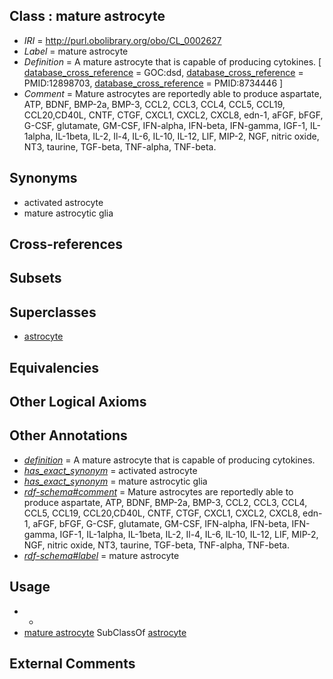 
## Class : mature astrocyte

 * *IRI* = http://purl.obolibrary.org/obo/CL_0002627
 * *Label* = mature astrocyte
 * *Definition* = A mature astrocyte that is capable of producing cytokines. [ [database_cross_reference](../../ef/oboInOwl#hasDbXref.md) = GOC:dsd, [database_cross_reference](../../ef/oboInOwl#hasDbXref.md) = PMID:12898703, [database_cross_reference](../../ef/oboInOwl#hasDbXref.md) = PMID:8734446 ]
 * *Comment* = Mature astrocytes are reportedly able to produce aspartate, ATP, BDNF, BMP-2a, BMP-3, CCL2, CCL3, CCL4, CCL5, CCL19, CCL20,CD40L, CNTF, CTGF, CXCL1, CXCL2, CXCL8, edn-1, aFGF, bFGF, G-CSF, glutamate, GM-CSF, IFN-alpha, IFN-beta, IFN-gamma, IGF-1, IL-1alpha, IL-1beta, IL-2, Il-4, IL-6, IL-10, IL-12, LIF, MIP-2, NGF, nitric oxide, NT3, taurine, TGF-beta, TNF-alpha, TNF-beta.

## Synonyms

 * activated astrocyte
 * mature astrocytic glia

## Cross-references


## Subsets


## Superclasses

 * [astrocyte](../../CL/27/CL_0000127.md)

## Equivalencies


## Other Logical Axioms


## Other Annotations

 * *[definition](../../IAO/15/IAO_0000115.md)* = A mature astrocyte that is capable of producing cytokines.
 * *[has_exact_synonym](../../ym/oboInOwl#hasExactSynonym.md)* = activated astrocyte
 * *[has_exact_synonym](../../ym/oboInOwl#hasExactSynonym.md)* = mature astrocytic glia
 * *[rdf-schema#comment](../../nt/rdf-schema#comment.md)* = Mature astrocytes are reportedly able to produce aspartate, ATP, BDNF, BMP-2a, BMP-3, CCL2, CCL3, CCL4, CCL5, CCL19, CCL20,CD40L, CNTF, CTGF, CXCL1, CXCL2, CXCL8, edn-1, aFGF, bFGF, G-CSF, glutamate, GM-CSF, IFN-alpha, IFN-beta, IFN-gamma, IGF-1, IL-1alpha, IL-1beta, IL-2, Il-4, IL-6, IL-10, IL-12, LIF, MIP-2, NGF, nitric oxide, NT3, taurine, TGF-beta, TNF-alpha, TNF-beta.
 * *[rdf-schema#label](../../el/rdf-schema#label.md)* = mature astrocyte

## Usage

 * -
 * [mature astrocyte](../../CL/27/CL_0002627.md) SubClassOf [astrocyte](../../CL/27/CL_0000127.md)

## External Comments

